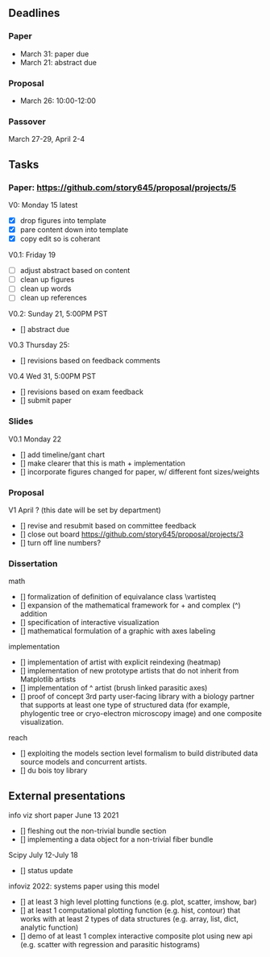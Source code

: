## Deadlines
### Paper
* March 31: paper due
* March 21: abstract due
### Proposal
* March 26: 10:00-12:00
### Passover
March 27-29, April 2-4
## Tasks
### Paper: https://github.com/story645/proposal/projects/5
V0: Monday 15 latest
- [x] drop figures into template
- [x] pare content down into template
- [x] copy edit so is coherant

V0.1: Friday 19 
- [ ] adjust abstract based on content
- [ ] clean up figures
- [ ] clean up words
- [ ] clean up references

V0.2: Sunday 21, 5:00PM PST
- [] abstract due

V0.3 Thursday 25:
- [] revisions based on feedback comments

V0.4 Wed 31, 5:00PM PST
- [] revisions based on exam feedback 
- [] submit paper

### Slides
V0.1 Monday 22
- [] add timeline/gant chart
- [] make clearer that this is math + implementation 
- [] incorporate figures changed for paper, w/ different font sizes/weights  

### Proposal 
V1 April ? (this date will be set by department)  
- [] revise and resubmit based on committee feedback 
- [] close out board https://github.com/story645/proposal/projects/3
- [] turn off line numbers?
### Dissertation 
math
- [] formalization of definition of equivalance class \vartisteq
- [] expansion of the mathematical framework for + and complex (^) addition
- [] specification of interactive visualization
- [] mathematical formulation of a graphic with axes labeling
 
implementation
- [] implementation of artist with explicit reindexing (heatmap)
- [] implementation of new prototype artists that do not inherit from Matplotlib artists
- [] implementation of ^ artist (brush linked parasitic axes)
- [] proof of concept 3rd party user-facing library with a biology partner that supports at least one type of structured data (for example, phylogentic tree or cryo-electron microscopy image) and one composite visualization.


reach
- [] exploiting the models section level formalism to build distributed data source models and concurrent artists.
- [] du bois toy library

## External presentations 

info viz short paper June 13 2021
- [] fleshing out the non-trivial bundle section 
- [] implementing a data object for a non-trivial fiber bundle

Scipy July 12-July 18
- [] status update 

infoviz 2022: systems paper using this model
- [] at least 3 high level plotting functions (e.g. plot, scatter, imshow, bar)
- [] at least 1 computational plotting function (e.g. hist, contour) that works with at least 2 types of data structures (e.g. array, list, dict, analytic function)
- [] demo of at least 1 complex interactive composite plot using new api (e.g. scatter with regression and parasitic histograms)

